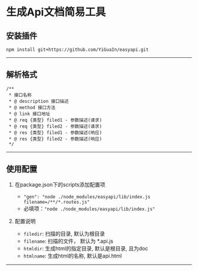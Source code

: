 # 生成Api文档简易工具
## 安装插件
`npm install git+https://github.com/YiGuaIn/easyapi.git`

---
## 解析格式
```
/**
 * 接口名称
 * @ description 接口描述
 * @ method 接口方法
 * @ link 接口地址
 * @ req {类型} filed1 - 参数描述(请求)
 * @ req {类型} filed2 - 参数描述(请求)
 * @ res {类型} filed1 - 参数描述(响应)
 * @ res {类型} filed2 - 参数描述(响应)
 */
 ```
---
## 使用配置

1. 在package.json下的scripts添加配置项
    * `"gen": "node ./node_modules/easyapi/lib/index.js filename=/**/*.routes.js"`
    * 必填项：`"node ./node_modules/easyapi/lib/index.js"`

2. 配置说明
    * `filedir`: 扫描的目录, 默认为根目录
    * `filename`: 扫描的文件， 默认为 *.api.js
    * `htmldir`: 生成html的指定目录, 默认是根目录, 且为doc
    * `htmlname`: 生成html的名称, 默认是api.html
---